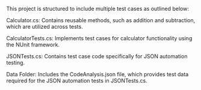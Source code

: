 This project is structured to include multiple test cases as outlined below:

Calculator.cs:
Contains reusable methods, such as addition and subtraction, which are utilized across tests.

CalculatorTests.cs:
Implements test cases for calculator functionality using the NUnit framework.

JSONTests.cs:
Contains test case code specifically for JSON automation testing.

Data Folder:
Includes the CodeAnalysis.json file, which provides test data required for the JSON automation tests in JSONTests.cs.
